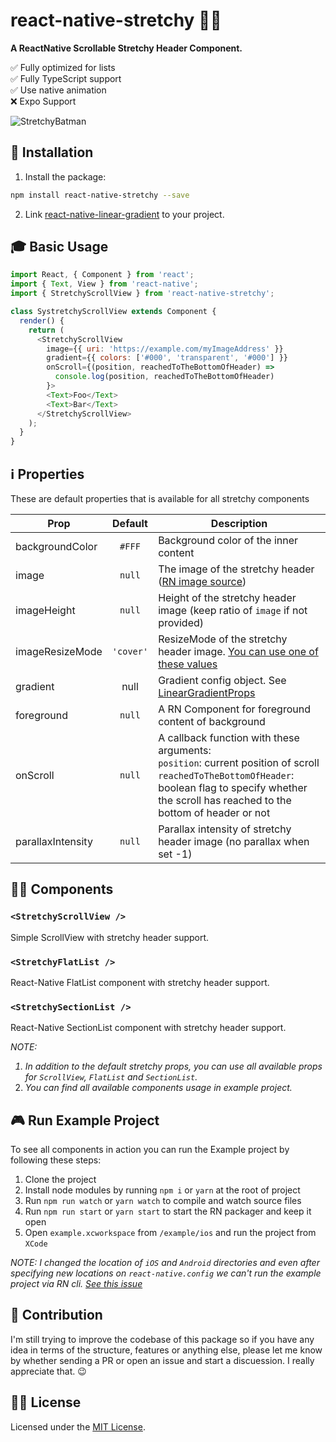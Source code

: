 # react-native-stretchy 🤸‍♀️

**A ReactNative Scrollable Stretchy Header Component.**

✅ Fully optimized for lists<br>
✅ Fully TypeScript support<br>
✅ Use native animation<br>
❌ Expo Support

![StretchyBatman](/demo.gif)

## 🧐 Installation
1. Install the package:
```bash
npm install react-native-stretchy --save
```
2. Link [react-native-linear-gradient][1] to your project.

## 🎓 Basic Usage

```js
import React, { Component } from 'react';
import { Text, View } from 'react-native';
import { StretchyScrollView } from 'react-native-stretchy';

class SystretchyScrollView extends Component {
  render() {
    return (
      <StretchyScrollView
        image={{ uri: 'https://example.com/myImageAddress' }}
        gradient={{ colors: ['#000', 'transparent', '#000'] }}
        onScroll={(position, reachedToTheBottomOfHeader) =>
          console.log(position, reachedToTheBottomOfHeader)
        }>
        <Text>Foo</Text>
        <Text>Bar</Text>
      </StretchyScrollView>
    );
  }
}
```

## ℹ️ Properties

These are default properties that is available for all stretchy components

| Prop              |  Default  | Description                                                                                                                                                                                                |
| ----------------- | :-------: | ---------------------------------------------------------------------------------------------------------------------------------------------------------------------------------------------------------- |
| backgroundColor   |  `#FFF`   | Background color of the inner content                                                                                                                                                                      |
| image             |  `null`   | The image of the stretchy header ([RN image source][2])                                                                                                                                                    |
| imageHeight       |  `null`   | Height of the stretchy header image (keep ratio of `image` if not provided)                                                                                                                                |
| imageResizeMode   | `'cover'` | ResizeMode of the stretchy header image. [You can use one of these values](https://facebook.github.io/react-native/docs/image.html#resizemode)                                                             |
| gradient          |   null    | Gradient config object. See [LinearGradientProps][3]                                                                                                                                                       |
| foreground        |  `null`   | A RN Component for foreground content of background                                                                                                                                                        |
| onScroll          |  `null`   | A callback function with these arguments:<br>`position`: current position of scroll<br>`reachedToTheBottomOfHeader`: boolean flag to specify whether the scroll has reached to the bottom of header or not |
| parallaxIntensity |  `null`   | Parallax intensity of stretchy header image (no parallax when set -1)                                                                                                                                      |

## 💁‍♂️ Components

### <b>`<StretchyScrollView />`</b>

Simple ScrollView with stretchy header support.

### <b>`<StretchyFlatList />`</b>

React-Native FlatList component with stretchy header support.<br>

### <b>`<StretchySectionList />`</b>

React-Native SectionList component with stretchy header support.<br>

<i>NOTE: <br>

1. In addition to the default stretchy props, you can use all available props for `ScrollView`, `FlatList` and `SectionList`.<br>
2. You can find all available components usage in example project.</i>

## 🎮 Run Example Project

To see all components in action you can run the Example project by following these steps:

1. Clone the project
2. Install node modules by running `npm i` or `yarn` at the root of project
3. Run `npm run watch` or `yarn watch` to compile and watch source files
4. Run `npm run start` or `yarn start` to start the RN packager and keep it open
5. Open `example.xcworkspace` from `/example/ios` and run the project from `XCode`

<i>NOTE: I changed the location of `iOS` and `Android` directories and even after specifying new locations on `react-native.config` we can't run the example project via RN cli. [See this issue][4]</i>

## 🧩 Contribution

I'm still trying to improve the codebase of this package so if you have any idea in terms of the structure, features or anything else, please let me know by whether sending a PR or open an issue and start a discuession. I really appreciate that. :wink:

## 👮‍♂️ License

Licensed under the [MIT License](https://github.com/hamidhadi/react-native-stretchy/blob/master/LICENSE).

[1]: https://github.com/react-native-community/react-native-linear-gradient
[2]: https://facebook.github.io/react-native/docs/images.html
[3]: https://github.com/react-native-community/react-native-linear-gradient/blob/master/index.d.ts
[4]: https://github.com/react-native-community/cli/issues/1103
